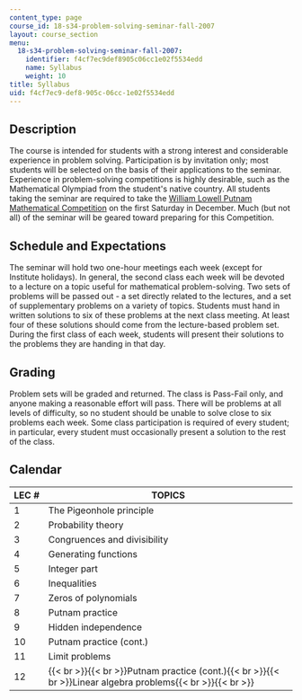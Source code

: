 ```yaml
---
content_type: page
course_id: 18-s34-problem-solving-seminar-fall-2007
layout: course_section
menu:
  18-s34-problem-solving-seminar-fall-2007:
    identifier: f4cf7ec9def8905c06cc1e02f5534edd
    name: Syllabus
    weight: 10
title: Syllabus
uid: f4cf7ec9-def8-905c-06cc-1e02f5534edd
---
```


Description
-----------

The course is intended for students with a strong interest and considerable experience in problem solving. Participation is by invitation only; most students will be selected on the basis of their applications to the seminar. Experience in problem-solving competitions is highly desirable, such as the Mathematical Olympiad from the student's native country. All students taking the seminar are required to take the [William Lowell Putnam Mathematical Competition](http://math.scu.edu/putnam/) on the first Saturday in December. Much (but not all) of the seminar will be geared toward preparing for this Competition.

Schedule and Expectations
-------------------------

The seminar will hold two one-hour meetings each week (except for Institute holidays). In general, the second class each week will be devoted to a lecture on a topic useful for mathematical problem-solving. Two sets of problems will be passed out - a set directly related to the lectures, and a set of supplementary problems on a variety of topics. Students must hand in written solutions to six of these problems at the next class meeting. At least four of these solutions should come from the lecture-based problem set. During the first class of each week, students will present their solutions to the problems they are handing in that day.

Grading
-------

Problem sets will be graded and returned. The class is Pass-Fail only, and anyone making a reasonable effort will pass. There will be problems at all levels of difficulty, so no student should be unable to solve close to six problems each week. Some class participation is required of every student; in particular, every student must occasionally present a solution to the rest of the class.

Calendar
--------

| LEC # | TOPICS |
| --- | --- |
| 1 | The Pigeonhole principle |
| 2 | Probability theory |
| 3 | Congruences and divisibility |
| 4 | Generating functions |
| 5 | Integer part |
| 6 | Inequalities |
| 7 | Zeros of polynomials |
| 8 | Putnam practice |
| 9 | Hidden independence |
| 10 | Putnam practice (cont.) |
| 11 | Limit problems |
| 12 | {{< br >}}{{< br >}}Putnam practice (cont.){{< br >}}{{< br >}}Linear algebra problems{{< br >}}{{< br >}}